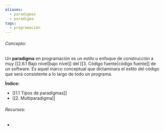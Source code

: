 ```yaml
---
aliases:
  - paradigmas
  - paradigma
tags:
  - programación
---
```

###### Concepto:

Un **paradigma** en programación es un estilo u enfoque de construcción a muy [[2.6.1 Bajo nivel|bajo nivel]]
del [[3. Código fuente|código fuente]] de un software. Es aquel marco conceptual que dictaminara el estilo del código que será consistente a lo largo de todo un programa.


**Índice:**

- [[1.1 Tipos de paradigmas]]
- [[2. Multiparadigma]]

###### Recursos:

- []()